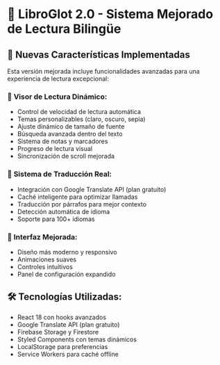 # 🌟 LibroGlot 2.0 - Sistema Mejorado de Lectura Bilingüe

## 🚀 Nuevas Características Implementadas

Esta versión mejorada incluye funcionalidades avanzadas para una experiencia de lectura excepcional:

### 📖 **Visor de Lectura Dinámico:**
- Control de velocidad de lectura automática
- Temas personalizables (claro, oscuro, sepia)
- Ajuste dinámico de tamaño de fuente
- Búsqueda avanzada dentro del texto
- Sistema de notas y marcadores
- Progreso de lectura visual
- Sincronización de scroll mejorada

### 🔧 **Sistema de Traducción Real:**
- Integración con Google Translate API (plan gratuito)
- Caché inteligente para optimizar llamadas
- Traducción por párrafos para mejor contexto
- Detección automática de idioma
- Soporte para 100+ idiomas

### 🎨 **Interfaz Mejorada:**
- Diseño más moderno y responsivo
- Animaciones suaves
- Controles intuitivos
- Panel de configuración expandido

## 🛠️ **Tecnologías Utilizadas:**
- React 18 con hooks avanzados
- Google Translate API (plan gratuito)
- Firebase Storage y Firestore
- Styled Components con temas dinámicos
- LocalStorage para preferencias
- Service Workers para caché offline